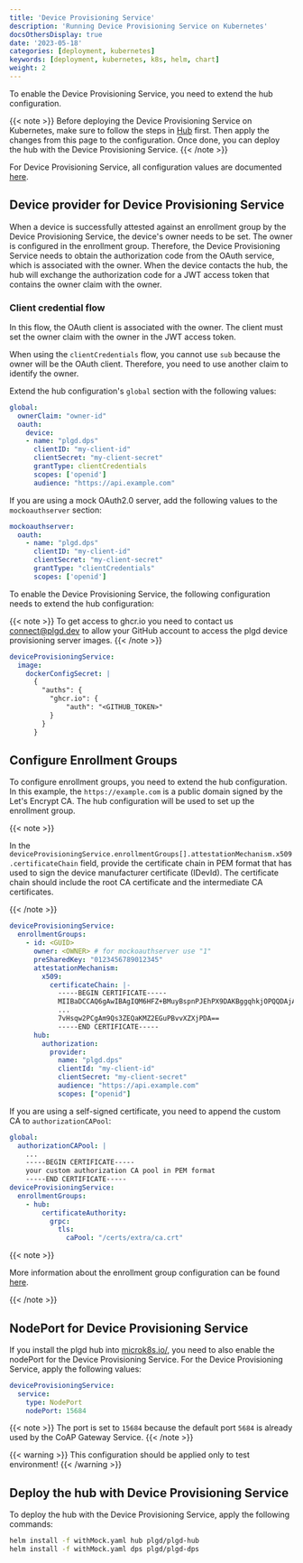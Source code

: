 ```yaml
---
title: 'Device Provisioning Service'
description: 'Running Device Provisioning Service on Kubernetes'
docsOthersDisplay: true
date: '2023-05-18'
categories: [deployment, kubernetes]
keywords: [deployment, kubernetes, k8s, helm, chart]
weight: 2
---
```


To enable the Device Provisioning Service, you need to extend the hub configuration.

{{< note >}}
Before deploying the Device Provisioning Service on Kubernetes, make sure to follow the steps in [Hub](../hub) first. Then apply the changes from this page to the configuration. Once done, you can deploy the hub with the Device Provisioning Service.
{{< /note >}}

For Device Provisioning Service, all configuration values are documented [here](https://github.com/plgd-dev/device-provisioning-service/blob/main/charts/device-provisioning-service/README.md#values).

## Device provider for Device Provisioning Service

When a device is successfully attested against an enrollment group by the Device Provisioning Service, the device's owner needs to be set. The owner is configured in the enrollment group. Therefore, the Device Provisioning Service needs to obtain the authorization code from the OAuth service, which is associated with the owner. When the device contacts the hub, the hub will exchange the authorization code for a JWT access token that contains the owner claim with the owner.

### Client credential flow

In this flow, the OAuth client is associated with the owner. The client must set the owner claim with the owner in the JWT access token.

When using the `clientCredentials` flow, you cannot use `sub` because the owner will be the OAuth client. Therefore, you need to use another claim to identify the owner.

Extend the hub configuration's `global` section with the following values:

```yaml
global:
  ownerClaim: "owner-id"
  oauth:
    device:
    - name: "plgd.dps"
      clientID: "my-client-id"
      clientSecret: "my-client-secret"
      grantType: clientCredentials
      scopes: ['openid']
      audience: "https://api.example.com"
```

If you are using a mock OAuth2.0 server, add the following values to the `mockoauthserver` section:

```yaml
mockoauthserver:
  oauth:
    - name: "plgd.dps"
      clientID: "my-client-id"
      clientSecret: "my-client-secret"
      grantType: "clientCredentials"
      scopes: ['openid']
```

To enable the Device Provisioning Service, the following configuration needs to extend the hub configuration:

{{< note >}}
To get access to ghcr.io you need to contact us [connect@plgd.dev](mailto:connect@plgd.dev) to allow your GitHub account to access the plgd device provisioning server images.
{{< /note >}}

```yaml
deviceProvisioningService:
  image:
    dockerConfigSecret: |
      {
        "auths": {
          "ghcr.io": {
              "auth": "<GITHUB_TOKEN>"
          }
        }
      }
```

## Configure Enrollment Groups

To configure enrollment groups, you need to extend the hub configuration. In this example, the `https://example.com` is a public domain signed by the Let's Encrypt CA. The hub configuration will be used to set up the enrollment group.

{{< note >}}

In the `deviceProvisioningService.enrollmentGroups[].attestationMechanism.x509.certificateChain` field, provide the certificate chain in PEM format that has used to sign the device manufacturer certificate (IDevId). The certificate chain should include the root CA certificate and the intermediate CA certificates.

{{< /note >}}

```yaml
deviceProvisioningService:
  enrollmentGroups:
    - id: <GUID>
      owner: <OWNER> # for mockoauthserver use "1"
      preSharedKey: "0123456789012345"
      attestationMechanism:
        x509:
          certificateChain: |-
            -----BEGIN CERTIFICATE-----
            MIIBaDCCAQ6gAwIBAgIQM6HFZ+BMuyBspnPJEhPX9DAKBggqhkjOPQQDAjAUMRIw
            ...
            7vHsqw2PCgAm9Qs3ZEQaKMZ2EGuPBvvXZXjPDA==
            -----END CERTIFICATE-----
      hub:
        authorization:
          provider:
            name: "plgd.dps"
            clientId: "my-client-id"
            clientSecret: "my-client-secret"
            audience: "https://api.example.com"
            scopes: ["openid"]
```

If you are using a self-signed certificate, you need to append the custom CA to `authorizationCAPool`:

```yaml
global:
  authorizationCAPool: |
    ...
    -----BEGIN CERTIFICATE-----
    your custom authorization CA pool in PEM format
    -----END CERTIFICATE-----
deviceProvisioningService:
  enrollmentGroups:
    - hub:
        certificateAuthority:
          grpc:
            tls:
              caPool: "/certs/extra/ca.crt"
```

{{< note >}}

More information about the enrollment group configuration can be found [here](../../configuration/device-provisioning-service/#enrollment_groups).

{{< /note >}}

## NodePort for Device Provisioning Service

If you install the plgd hub into [microk8s.io/](https://microk8s.io/), you need to also enable the nodePort for the Device Provisioning Service. For the Device Provisioning Service, apply the following values:

```yaml
deviceProvisioningService:
  service:
    type: NodePort
    nodePort: 15684
```

{{< note >}}
The port is set to `15684` because the default port `5684` is already used by the CoAP Gateway Service.
{{< /note >}}

{{< warning >}}
This configuration should be applied only to test environment!
{{< /warning >}}

## Deploy the hub with Device Provisioning Service

To deploy the hub with the Device Provisioning Service, apply the following commands:

```sh
helm install -f withMock.yaml hub plgd/plgd-hub
helm install -f withMock.yaml dps plgd/plgd-dps
```
